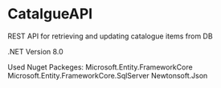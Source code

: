 # CatalgueAPI

REST API for retrieving and updating catalogue items from DB

.NET Version 8.0

Used Nuget Packeges:
  Microsoft.Entity.FrameworkCore
  Microsoft.Entity.FrameworkCore.SqlServer
  Newtonsoft.Json
